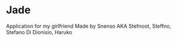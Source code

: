 # Jade
Application for my girlfriend
Made by Snenso AKA Stefnoot, Steffno, Stefano Di Dionisio, Haruko
